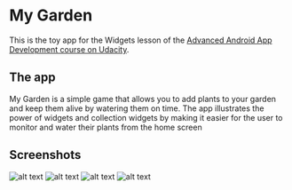# My Garden

This is the toy app for the Widgets lesson of the [Advanced Android App Development course on Udacity](https://www.udacity.com/course/advanced-android-app-development--ud855).

## The app
My Garden is a simple game that allows you to add plants to your garden and keep them alive by watering them on time.
The app illustrates the power of widgets and collection widgets by making it easier for the user to monitor and water their plants from the home screen

## Screenshots
![alt text](https://github.com/WahyuAdeCahaya/gambar/blob/master/depan.jfif)
![alt text](https://github.com/WahyuAdeCahaya/gambar/blob/master/tambah.jfif)
![alt text](https://github.com/WahyuAdeCahaya/gambar/blob/master/setelahtambah.jfif)
![alt text](https://github.com/WahyuAdeCahaya/gambar/blob/master/informasi.jfif)


